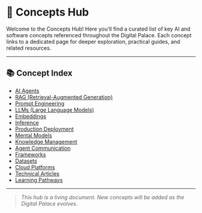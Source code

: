 # 🧩 Concepts Hub

Welcome to the Concepts Hub! Here you'll find a curated list of key AI and software concepts referenced throughout the Digital Palace. Each concept links to a dedicated page for deeper exploration, practical guides, and related resources.

---

## 📚 Concept Index

- [AI Agents](./ai-agents.md)
- [RAG (Retrieval-Augmented Generation)](./rag.md)
- [Prompt Engineering](./prompt-engineering.md)
- [LLMs (Large Language Models)](./llms.md)
- [Embeddings](./embeddings.md)
- [Inference](./inference.md)
- [Production Deployment](./production-deployment.md)
- [Mental Models](./mental-models.md)
- [Knowledge Management](./knowledge-management.md)
- [Agent Communication](./agent-communication.md)
- [Frameworks](./frameworks.md)
- [Datasets](./datasets.md)
- [Cloud Platforms](./cloud-platforms.md)
- [Technical Articles](./technical-articles.md)
- [Learning Pathways](./learning-pathways.md)

---

> _This hub is a living document. New concepts will be added as the Digital Palace evolves._
